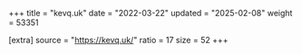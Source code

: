 +++
title = "kevq.uk"
date = "2022-03-22"
updated = "2025-02-08"
weight = 53351

[extra]
source = "https://kevq.uk/"
ratio = 17
size = 52
+++
